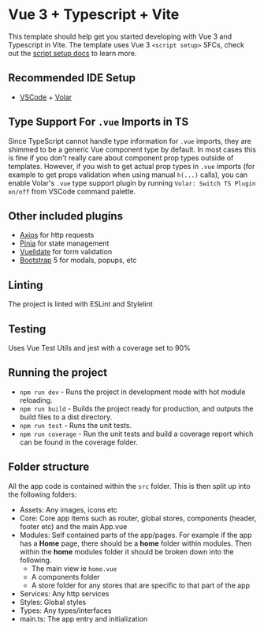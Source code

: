 # Vue 3 + Typescript + Vite

This template should help get you started developing with Vue 3 and Typescript in Vite. The template uses Vue 3 `<script setup>` SFCs, check out the [script setup docs](https://v3.vuejs.org/api/sfc-script-setup.html#sfc-script-setup) to learn more.

## Recommended IDE Setup

- [VSCode](https://code.visualstudio.com/) + [Volar](https://marketplace.visualstudio.com/items?itemName=johnsoncodehk.volar)

## Type Support For `.vue` Imports in TS

Since TypeScript cannot handle type information for `.vue` imports, they are shimmed to be a generic Vue component type by default. In most cases this is fine if you don't really care about component prop types outside of templates. However, if you wish to get actual prop types in `.vue` imports (for example to get props validation when using manual `h(...)` calls), you can enable Volar's `.vue` type support plugin by running `Volar: Switch TS Plugin on/off` from VSCode command palette.

## Other included plugins

- [Axios](https://axios-http.com/) for http requests
- [Pinia](https://pinia.esm.dev/) for state management
- [Vuelidate](https://vuelidate.js.org/) for form validation
- [Bootstrap](https://getbootstrap.com/docs/5.0/getting-started/introduction/) 5 for modals, popups, etc

## Linting

The project is linted with ESLint and Stylelint

## Testing

Uses Vue Test Utils and jest with a coverage set to 90%

## Running the project

- `npm run dev` - Runs the project in development mode with hot module reloading.
- `npm run build` - Builds the project ready for production, and outputs the build files to a dist directory.
- `npm run test` - Runs the unit tests.
- `npm run coverage` - Run the unit tests and build a coverage report which can be found in the coverage folder.

## Folder structure

All the app code is contained within the `src` folder. This is then split up into the following folders:

- Assets: Any images, icons etc
- Core: Core app items such as router, global stores, components (header, footer etc) and the main App.vue
- Modules: Self contained parts of the app/pages. For example if the app has a **Home** page, there should be a **home** folder within modules.
  Then within the **home** modules folder it should be broken down into the following.
  - The main view ie `home.vue`
  - A components folder
  - A store folder for any stores that are specific to that part of the app
- Services: Any http services
- Styles: Global styles
- Types: Any types/interfaces
- main.ts: The app entry and initialization
